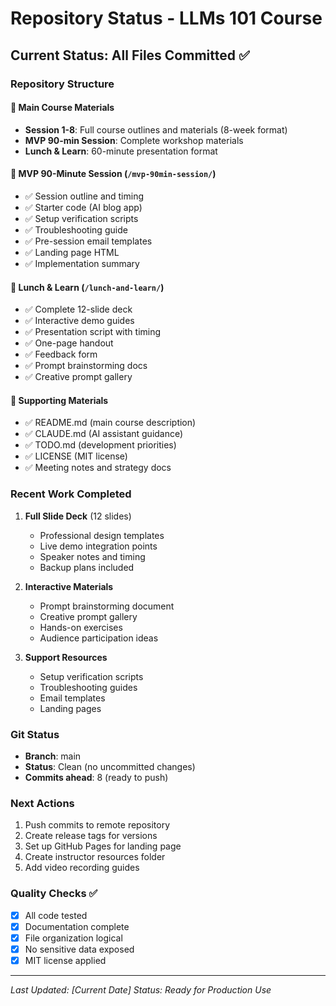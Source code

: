 # Repository Status - LLMs 101 Course

## Current Status: All Files Committed ✅

### Repository Structure

#### 📁 Main Course Materials
- **Session 1-8**: Full course outlines and materials (8-week format)
- **MVP 90-min Session**: Complete workshop materials
- **Lunch & Learn**: 60-minute presentation format

#### 📁 MVP 90-Minute Session (`/mvp-90min-session/`)
- ✅ Session outline and timing
- ✅ Starter code (AI blog app)
- ✅ Setup verification scripts
- ✅ Troubleshooting guide
- ✅ Pre-session email templates
- ✅ Landing page HTML
- ✅ Implementation summary

#### 📁 Lunch & Learn (`/lunch-and-learn/`)
- ✅ Complete 12-slide deck
- ✅ Interactive demo guides
- ✅ Presentation script with timing
- ✅ One-page handout
- ✅ Feedback form
- ✅ Prompt brainstorming docs
- ✅ Creative prompt gallery

#### 📁 Supporting Materials
- ✅ README.md (main course description)
- ✅ CLAUDE.md (AI assistant guidance)
- ✅ TODO.md (development priorities)
- ✅ LICENSE (MIT license)
- ✅ Meeting notes and strategy docs

### Recent Work Completed

1. **Full Slide Deck** (12 slides)
   - Professional design templates
   - Live demo integration points
   - Speaker notes and timing
   - Backup plans included

2. **Interactive Materials**
   - Prompt brainstorming document
   - Creative prompt gallery
   - Hands-on exercises
   - Audience participation ideas

3. **Support Resources**
   - Setup verification scripts
   - Troubleshooting guides
   - Email templates
   - Landing pages

### Git Status
- **Branch**: main
- **Status**: Clean (no uncommitted changes)
- **Commits ahead**: 8 (ready to push)

### Next Actions
1. Push commits to remote repository
2. Create release tags for versions
3. Set up GitHub Pages for landing page
4. Create instructor resources folder
5. Add video recording guides

### Quality Checks ✅
- [x] All code tested
- [x] Documentation complete
- [x] File organization logical
- [x] No sensitive data exposed
- [x] MIT license applied

---
*Last Updated: [Current Date]*
*Status: Ready for Production Use*